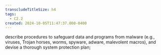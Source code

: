 ```yaml
---
transcludeTitleSize: h4
tags:
  - C2.2
created: 2024-10-05T11:47:37.000-0400
---
```

describe procedures to safeguard data and programs from malware (e.g., viruses, Trojan horses, worms, spyware, adware, malevolent macros), and devise a thorough system protection plan;